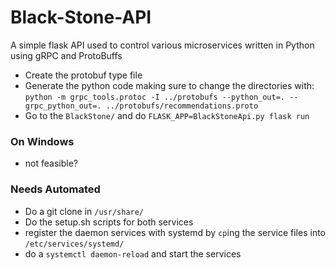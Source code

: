 # Black-Stone-API
A simple flask API used to control various microservices written in Python using gRPC and ProtoBuffs

- Create the protobuf type file
- Generate the python code making sure to change the directories with:
`python -m grpc_tools.protoc -I ../protobufs --python_out=. --grpc_python_out=. ../protobufs/recommendations.proto`
- Go to the `BlackStone/` and do `FLASK_APP=BlackStoneApi.py flask run`

### On Windows
- not feasible?

### Needs Automated
- Do a git clone in `/usr/share/`
- Do the setup.sh scripts for both services
- register the daemon services with systemd by `cp`ing the service files into `/etc/services/systemd/`
- do a `systemctl daemon-reload` and start the services
